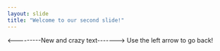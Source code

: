 ```yaml
---
layout: slide
title: "Welcome to our second slide!"
---
```

<---------New and crazy text------->
Use the left arrow to go back!
